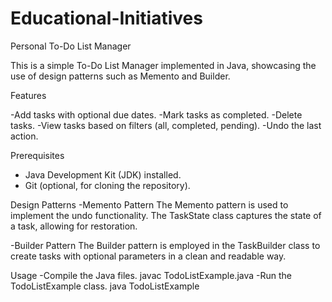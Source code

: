 # Educational-Initiatives

Personal To-Do List Manager

This is a simple To-Do List Manager implemented in Java, showcasing the use of design patterns such as Memento and Builder.

Features

-Add tasks with optional due dates.
-Mark tasks as completed.
-Delete tasks.
-View tasks based on filters (all, completed, pending).
-Undo the last action.

Prerequisites

- Java Development Kit (JDK) installed.
- Git (optional, for cloning the repository).

Design Patterns
-Memento Pattern
	The Memento pattern is used to implement the undo functionality. The TaskState class captures the state of a 	task, allowing for restoration.

-Builder Pattern
	The Builder pattern is employed in the TaskBuilder class to create tasks with optional parameters in a clean 	and readable way.

Usage
-Compile the Java files.
	javac TodoListExample.java
-Run the TodoListExample class.
	java TodoListExample
